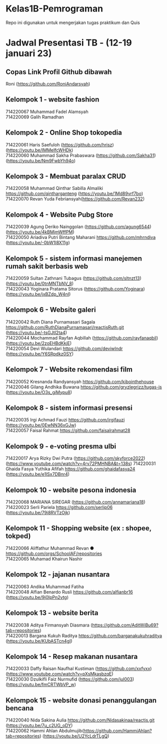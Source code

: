 # Kelas1B-Pemrograman
Repo ini digunakan untuk mengerjakan tugas praktikum dan Quis

# Jadwal Presentasi TB - (12-19 januari 23)

## Copas Link Profil Github dibawah 
Roni (https://github.com/RoniAndarsyah)

## Kelompok 1 - website fashion
714220067 Muhammad Fadel Alamsyah <br>
714220069 Galih Ramadhan

## Kelompok 2 - Online Shop tokopedia
714220061 Haris Saefuloh (https://github.com/hrisz) (https://youtu.be/IMMeIfcWHDk)<br>
714220060 Muhammad Sakha Prabaswara (https://github.com/Sakha31) (https://youtu.be/Nm9FwbYh94o)

## Kelompok 3 - Membuat paralax CRUD
714220058 Muhammad Qinthar Sabilla Almaliki <br> https://github.com/qintharganteng (https://youtu.be/1Md89vrf7bo)
714220070 Revan Yuda Febriansyah(https://github.com/Revan232)

## Kelompok 4 - Website Pubg Store
714220039 Agung Deriko Nainggolan (https://github.com/agung6544) (https://youtu.be/4kBMjmWffPM) <br>
714220050 Ariadiva Putri Bintang Maharani https://github.com/mhrndiva (https://youtu.be/-0bW1I8X11g)

## Kelompok 5 - sistem informasi manejemen rumah sakit berbasis web
714220059 Sultan Zathnani Tubagus (https://github.com/sltnzt13) 
(https://youtu.be/0tnMNTbNV_8)<br>
714220043 Yoginara Pratama Sitorus (https://github.com/Yoginara) (https://youtu.be/jxBZdp_W4nI)

## Kelompok 6 - Website galeri
714220042 Ruth Diana Purnamasari Sagala https://github.com/RuthDianaPurnamasari/reactjsRuth.git (https://youtu.be/-tsGJtI2ta4) <br>
714220044 Mochammad Rayfan Aqbillah (https://github.com/rayfanaqbil) (https://youtu.be/2zoEHBdKkjE)<br>
714220054 Devi Wulandari https://github.com/deviwlndr (https://youtu.be/Y6SRpdkz0SY)

## Kelompok 7 - Website rekomendasi film
714220052 Kresnanda Randyansyah https://github.com/kibointhehouse <br>
714220046 Gilang Andhika Buwana https://github.com/gryzlegrizz/tugas-js (https://youtu.be/O3s_giMypu8)

## Kelompok 8 - sistem informasi presensi
714220035 Irgi Achmad Fauzi https://github.com/irgifauzi (https://youtu.be/0EwNN36xGJw)<br> 
714220057 Faisal Rahmat https://github.com/faisalrahmat28 <br>

## Kelompok 9 - e-voting presma ulbi
714220017 Arya Rizky Dwi Putra  (https://github.com/skyforce2022) (https://www.youtube.com/watch?v=4rv72PMHNBA&t=138s)
714220031 Ghaida Fasya Yuthika Afifah https://github.com/ghaidafasya24 (https://youtu.be/e1lSx7DBnr4)

## Kelompok 10 - website pesona indonesia
714220068 MARIANA SIREGAR (https://github.com/annamariana18) <br>
714220023 Serli Pariela https://github.com/serlip06 (https://youtu.be/79i8RVTzOjk)

## Kelompok 11 - Shopping website (ex : shopee, tokped)
714220066 Aliffathur Muhammad Revan ● https://github.com/orgs/SchoolAF/repositories    
714220065 Muhamad Khairun Nashir

## Kelompok 12 -  jajanan nusantara
714220063 Andika Muhammad Fatiha <br>
714220048 Alfian Benardo Rusli https://github.com/alfianbr16 (https://youtu.be/9j0IpPn2vtg)

## Kelompok 13 - website berita
714220038 Aditya Firmansyah Diasmara (https://github.com/AditWiBu69?tab=repositories) <br>
714220013 Bargana Kukuh Raditya https://github.com/barganakukuhraditya (https://youtu.be/KUbASTcn4gI)

## Kelompok 14 - Resep makanan nusantara
714220033 Daffy Raisan Naufhal Kustiman (https://github.com/xxfyxx) (https://www.youtube.com/watch?v=pXsMkasbzqE) <br>
714220030 Dzulkifli Faiz Nurmufid (https://github.com/jul003) (https://youtu.be/fmCRTWbVP_w)

## Kelompok 15 - website donasi penanggulangan bencana
714220040 Nida Sakina Aulia https://github.com/Nidasakinaa/reactjs.git (https://youtu.be/7u_c2UG_oDY) <br>
714220062 Hammi Ahlan Abdulmujib(https://github.com/HammiAhlan?tab=repositories) (https://youtu.be/U2YcLdrTLgQ)
